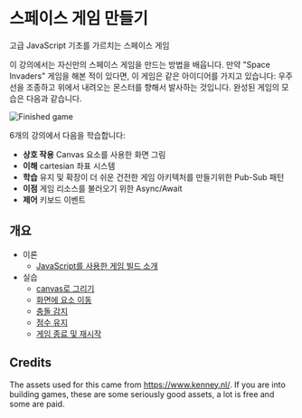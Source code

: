 # 스페이스 게임 만들기

고급 JavaScript 기초를 가르치는 스페이스 게임

이 강의에서는 자신만의 스페이스 게임을 만드는 방법을 배웁니다. 만약 "Space Invaders" 게임을 해본 적이 있다면, 이 게임은 같은 아이디어를 가지고 있습니다: 우주선을 조종하고 위에서 내려오는 몬스터를 향해서 발사하는 것입니다. 완성된 게임의 모습은 다음과 같습니다.

![Finished game](images/pewpew.gif)

6개의 강의에서 다음을 학습합니다:

- **상호 작용** Canvas 요소를 사용한 화면 그림
- **이해** cartesian 좌표 시스템
- **학습** 유지 및 확장이 더 쉬운 건전한 게임 아키텍처를 만들기위한 Pub-Sub 패턴
- **이점** 게임 리소스를 불러오기 위한 Async/Await
- **제어** 키보드 이벤트

## 개요

- 이론
   - [JavaScript를 사용한 게임 빌드 소개](1-introduction/README.md)
- 실습
   - [canvas로 그리기](2-drawing-to-canvas/README.md)
   - [화면에 요소 이동](3-moving-elements-around/README.md)
   - [충돌 감지](4-collision-detection/README.md)
   - [점수 유지](5-keeping-score/README.md)
   - [게임 종료 및 재시작](6-end-condition/README.md)

## Credits

The assets used for this came from https://www.kenney.nl/. 
If you are into building games, these are some seriously good assets, a lot is free and some are paid. 
